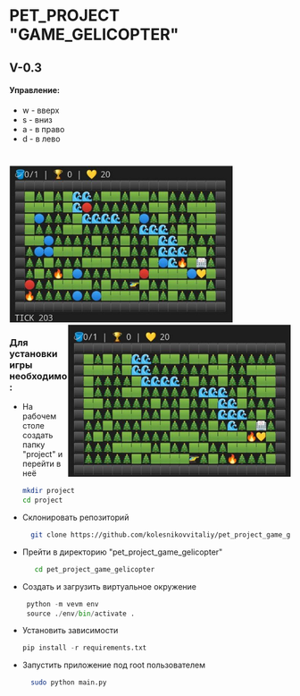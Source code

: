 # PET_PROJECT "GAME_GELICOPTER"
## V-0.3
#### Управление:
* w - вверх
* s - вниз
* a - в право
* d - в лево
#
<div class="img-div">
  <img src="https://github.com/kolesnikovvitaliy/pet_project_game_gelicopter/blob/main/img/scrin_1.png" width="400"/>
  <img align="right" src="https://github.com/kolesnikovvitaliy/pet_project_game_gelicopter/blob/main/img/scrin_3.png" width="400"/>
</div>



### Для установки игры необходимо:

* На рабочем столе создать папку "project" и перейти в неё
     ```bash
     mkdir project
     cd project
     ```  
* Склонировать репозиторий
   ```bash
     git clone https://github.com/kolesnikovvitaliy/pet_project_game_gelicopter.git
     ``` 
* Прейти в директорию "pet_project_game_gelicopter"
  ```bash
     cd pet_project_game_gelicopter
     ```  
* Создать и загрузить виртуальное окружение
    ```python
     python -m vevm env
     source ./env/bin/activate .
     ``` 
* Установить зависимости
    ```python
    pip install -r requirements.txt
     ``` 
* Запустить приложение под root пользователем
   ```bash
     sudo python main.py
     ``` 
#
